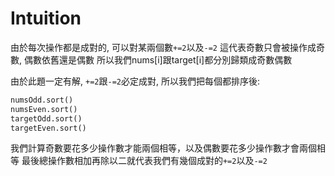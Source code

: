 # Intuition

由於每次操作都是成對的, 可以對某兩個數`+=2`以及`-=2`
這代表奇數只會被操作成奇數, 偶數依舊還是偶數
所以我們nums[i]跟target[i]都分別歸類成奇數偶數

由於此題一定有解, `+=2`跟`-=2`必定成對, 所以我們把每個都排序後:
```py
numsOdd.sort()
numsEven.sort()
targetOdd.sort()
targetEven.sort()
```

我們計算奇數要花多少操作數才能兩個相等，以及偶數要花多少操作數才會兩個相等
最後總操作數相加再除以二就代表我們有幾個成對的`+=2`以及`-=2`